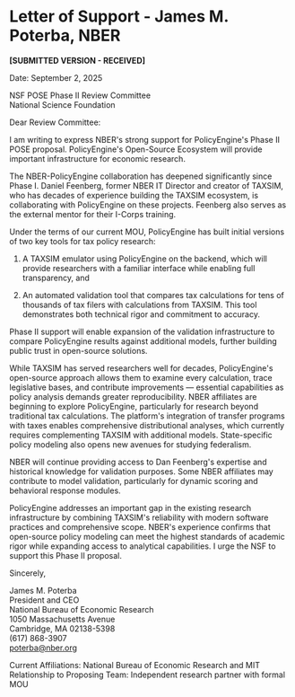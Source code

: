 # Letter of Support - James M. Poterba, NBER

**[SUBMITTED VERSION - RECEIVED]**

Date: September 2, 2025

NSF POSE Phase II Review Committee  
National Science Foundation

Dear Review Committee:

I am writing to express NBER's strong support for PolicyEngine's Phase II POSE proposal. PolicyEngine's Open-Source Ecosystem will provide important infrastructure for economic research.

The NBER-PolicyEngine collaboration has deepened significantly since Phase I. Daniel Feenberg, former NBER IT Director and creator of TAXSIM, who has decades of experience building the TAXSIM ecosystem, is collaborating with PolicyEngine on these projects. Feenberg also serves as the external mentor for their I-Corps training.

Under the terms of our current MOU, PolicyEngine has built initial versions of two key tools for tax policy research:

1. A TAXSIM emulator using PolicyEngine on the backend, which will provide researchers with a familiar interface while enabling full transparency, and

2. An automated validation tool that compares tax calculations for tens of thousands of tax filers with calculations from TAXSIM. This tool demonstrates both technical rigor and commitment to accuracy.

Phase II support will enable expansion of the validation infrastructure to compare PolicyEngine results against additional models, further building public trust in open-source solutions.

While TAXSIM has served researchers well for decades, PolicyEngine's open-source approach allows them to examine every calculation, trace legislative bases, and contribute improvements — essential capabilities as policy analysis demands greater reproducibility. NBER affiliates are beginning to explore PolicyEngine, particularly for research beyond traditional tax calculations. The platform's integration of transfer programs with taxes enables comprehensive distributional analyses, which currently requires complementing TAXSIM with additional models. State-specific policy modeling also opens new avenues for studying federalism.

NBER will continue providing access to Dan Feenberg's expertise and historical knowledge for validation purposes. Some NBER affiliates may contribute to model validation, particularly for dynamic scoring and behavioral response modules.

PolicyEngine addresses an important gap in the existing research infrastructure by combining TAXSIM's reliability with modern software practices and comprehensive scope. NBER's experience confirms that open-source policy modeling can meet the highest standards of academic rigor while expanding access to analytical capabilities. I urge the NSF to support this Phase II proposal.

Sincerely,

James M. Poterba  
President and CEO  
National Bureau of Economic Research  
1050 Massachusetts Avenue  
Cambridge, MA 02138-5398  
(617) 868-3907  
poterba@nber.org

Current Affiliations: National Bureau of Economic Research and MIT  
Relationship to Proposing Team: Independent research partner with formal MOU